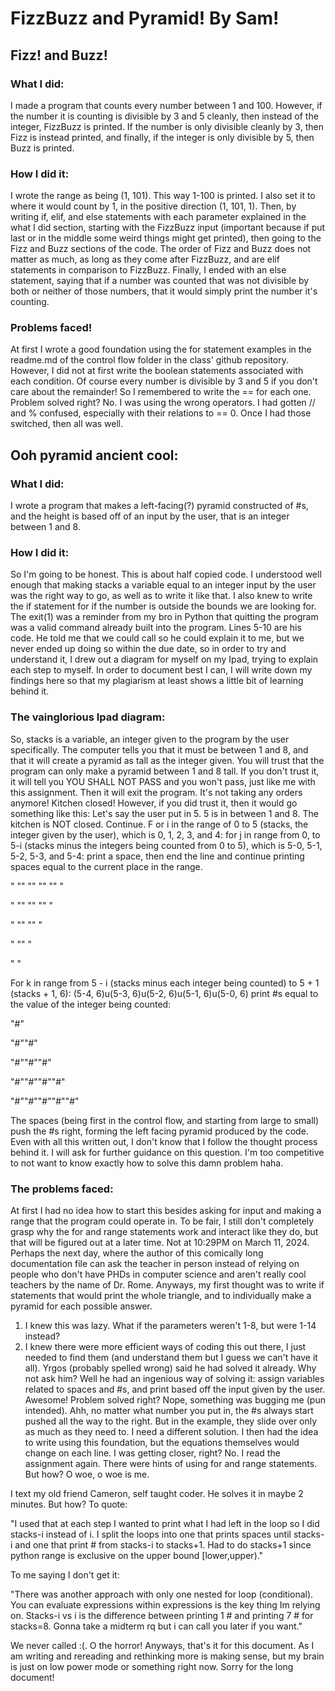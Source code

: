 # FizzBuzz and Pyramid! By Sam!

## Fizz! and Buzz!

### What I did:

I made a program that counts every number between 1 and 100. However, if the number it is counting is divisible by 3 and 5 cleanly, then instead of the integer, FizzBuzz is printed. If the number is only divisible cleanly by 3, then Fizz is instead printed, and finally, if the integer is only divisible by 5, then Buzz is printed.

### How I did it:

I wrote the range as being (1, 101). This way 1-100 is printed. I also set it to where it would count by 1, in the positive direction (1, 101, 1). Then, by writing if, elif, and else statements with each parameter explained in the what I did section, starting with the FizzBuzz input (important because if put last or in the middle some weird things might get printed), then going to the Fizz and Buzz sections of the code. The order of Fizz and Buzz does not matter as much, as long as they come after FizzBuzz, and are elif statements in comparison to FizzBuzz. Finally, I ended with an else statement, saying that if a number was counted that was not divisible by both or neither of those numbers, that it would simply print the number it's counting.

### Problems faced!

At first I wrote a good foundation using the for statement examples in the readme.md of the control flow folder in the class' github repository. However, I did not at first write the boolean statements associated with each condition. Of course every number is divisible by 3 and 5 if you don't care about the remainder! So I remembered to write the == for each one. Problem solved right? No. I was using the wrong operators. I had gotten // and % confused, especially with their relations to == 0. Once I had those switched, then all was well.

## Ooh pyramid ancient cool:

### What I did:

I wrote a program that makes a left-facing(?) pyramid constructed of #s, and the height is based off of an input by the user, that is an integer between 1 and 8.

### How I did it:

So I'm going to be honest. This is about half copied code. I understood well enough that making stacks a variable equal to an integer input by the user was the right way to go, as well as to write it like that. I also knew to write the if statement for if the number is outside the bounds we are looking for. The exit(1) was a reminder from my bro in Python that quitting the program was a valid command already built into the program. Lines 5-10 are his code. He told me that we could call so he could explain it to me, but we never ended up doing so within the due date, so in order to try and understand it, I drew out a diagram for myself on my Ipad, trying to explain each step to myself. In order to document best I can, I will write down my findings here so that my plagiarism at least shows a little bit of learning behind it.

### The vainglorious Ipad diagram:

So, stacks is a variable, an integer given to the program by the user specifically. The computer tells you that it must be between 1 and 8, and that it will create a pyramid as tall as the integer given. You will trust that the program can only make a pyramid between 1 and 8 tall. If you don't trust it, it will tell you YOU SHALL NOT PASS and you won't pass, just like me with this assignment. Then it will exit the program. It's not taking any orders anymore! Kitchen closed! However, if you did trust it, then it would go something like this:
Let's say the user put in 5. 5 is in between 1 and 8. The kitchen is NOT closed. Continue. F
or i in the range of 0 to 5 (stacks, the integer given by the user), which is 0, 1, 2, 3, and 4:
for j in range from 0, to 5-i (stacks minus the integers being counted from 0 to 5), which is 5-0, 5-1, 5-2, 5-3, and 5-4:
print a space, then end the line and continue printing spaces equal to the current place in the range.

" "" "" "" "" "

" "" "" "" "

" "" "" "

" "" "

" "

For k in range from 5 - i (stacks minus each integer being counted) to 5 + 1 (stacks + 1, 6): (5-4, 6)u(5-3, 6)u(5-2, 6)u(5-1, 6)u(5-0, 6)
print #s equal to the value of the integer being counted:

"#"

"#""#"

"#""#""#"

"#""#""#""#"

"#""#""#""#""#"

The spaces (being first in the control flow, and starting from large to small) push the #s right, forming the left facing pyramid produced by the code. Even with all this written out, I don't know that I follow the thought process behind it. I will ask for further guidance on this question. I'm too competitive to not want to know exactly how to solve this damn problem haha.

### The problems faced:

At first I had no idea how to start this besides asking for input and making a range that the program could operate in. To be fair, I still don't completely grasp why the for and range statements work and interact like they do, but that will be figured out at a later time. Not at 10:29PM on March 11, 2024. Perhaps the next day, where the author of this comically long documentation file can ask the teacher in person instead of relying on people who don't have PHDs in computer science and aren't really cool teachers by the name of Dr. Rome. Anyways, my first thought was to write if statements that would print the whole triangle, and to individually make a pyramid for each possible answer.

1) I knew this was lazy. What if the parameters weren't 1-8, but were 1-14 instead?
2) I knew there were more efficient ways of coding this out there, I just needed to find them (and understand them but I guess we can't have it all). Yrgos (probably spelled wrong) said he had solved it already. Why not ask him? Well he had an ingenious way of solving it: assign variables related to spaces and #s, and print based off the input given by the user. Awesome! Problem solved right? Nope, something was bugging me (pun intended). Ahh, no matter what number you put in, the #s always start pushed all the way to the right. But in the example, they slide over only as much as they need to. I need a different solution. I then had the idea to write using this foundation, but the equations themselves would change on each line. I was getting closer, right? No. I read the assignment again. There were hints of using for and range statements. But how? O woe, o woe is me.

I text my old friend Cameron, self taught coder. He solves it in maybe 2 minutes. But how? To quote:

"I used that at each step I wanted to print what I had left in the loop so I did stacks-i instead of i. I split the loops into one that prints spaces until stacks-i and one that print # from stacks-i to stacks+1. Had to do stacks+1 since python range is exclusive on the upper bound [lower,upper)."

To me saying I don't get it:

 "There was another approach with only one nested for loop (conditional). You can evaluate expressions within expressions is the key thing Im relying on. Stacks-i vs i is the difference between printing 1 # and printing 7 # for stacks=8. Gonna take a midterm rq but i can call you later if you want."

We never called :(. O the horror! Anyways, that's it for this document. As I am writing and rereading and rethinking more is making sense, but my brain is just on low power mode or something right now. Sorry for the long document!
